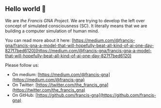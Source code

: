 ## Hello world 👋

We are *the Francis GNA Project*. We are trying to develop the left over concept of simulated consciousness (SC). It literally means that we are building a computer simulation of human mind.

You can read more about it here: [https://medium.com/@francis-gna/francis-gna-a-model-that-will-hopefully-beat-all-kind-of-ai-one-day-827f7bed6120](https://medium.com/@francis-gna/francis-gna-a-model-that-will-hopefully-beat-all-kind-of-ai-one-day-827f7bed6120)

Please follow us:

- On medium: [https://medium.com/@francis-gna](https://medium.com/@francis-gna)
- On Twitter: [https://twitter.com/the_francis_gna](https://twitter.com/the_francis_gna)
- On GitHub: [https://github.com/francis-gna](https://github.com/francis-gna)

<!--

**Here are some ideas to get you started:**

🙋‍♀️ A short introduction - what is your organization all about?
🌈 Contribution guidelines - how can the community get involved?
👩‍💻 Useful resources - where can the community find your docs? Is there anything else the community should know?
🍿 Fun facts - what does your team eat for breakfast?
🧙 Remember, you can do mighty things with the power of [Markdown](https://docs.github.com/github/writing-on-github/getting-started-with-writing-and-formatting-on-github/basic-writing-and-formatting-syntax)
-->
